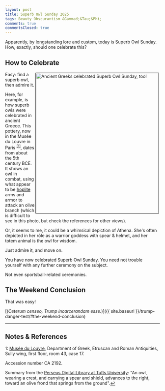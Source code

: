 ```yaml
---
layout: post
title: Superb Owl Sunday 2025
tags: Beauty Obscurantism &Gammad;&Tau;&Phi;
comments: true
commentsClosed: true
---
```


Apparently, by longstanding lore and custom, today is Superb Owl Sunday.  How, exactly,
should one celebrate this?  


## How to Celebrate  

<a href="{{ site.baseurl }}/images/2025-02-09-superb-owl-sunday-greek.jpg"><img src="{{ site.baseurl }}/images/2025-02-09-superb-owl-sunday-greek-thumb.jpg" width="400" height="456" alt="Ancient Greeks celebrated Superb Owl Sunday, too!" title="Ancient Greeks celebrated Superb Owl Sunday, too!" style="float: right; margin: 3px 3px 3px 3px; border: 1px solid #000000;"></a>
Easy: find a superb owl, then admire it.  

Here, for example, is how superb owls were celebrated in ancient Greece.  This pottery,
now in the Mus&eacute;e du Louvre in Paris <sup id="fn1a">[[1]](#fn1)</sup>, dates from
about the 5th century BCE.  It shows an owl in combat, using what appear to be
[hoplite](https://en.wikipedia.org/wiki/Hoplite) arms and armor to attack an olive branch
(which is difficult to see in this photo, but check the references for other views).  

Or, it seems to me, it could be a whimsical depiction of Athena.  She's often depicted
in her r&ocirc;le as a warrior goddess with spear &amp; helmet, and her totem animal is
the owl for wisdom.  

Just admire it, and move on.  

You have now celebrated Superb Owl Sunday.  You need not trouble yourself with any further
ceremony on the subject.  

Not even sportsball-related ceremonies.  


## The Weekend Conclusion  

That was easy!  

[(_Ceterum censeo, Trump incarcerandam esse._)]({{ site.baseurl }}/trump-danger-test/#the-weekend-conclusion)  

---

## Notes &amp; References  

<!--

<sup id="fn1a">[[1]](#fn1)</sup>

<a id="fn1">1</a>: ***, ["***"](***), *** DOI: [***](***). [↩](#fn1a)  

<a href="{{ site.baseurl }}/images/***">
  <img src="{{ site.baseurl }}/images/***" width="400" height="***" alt="***" title="***" style="float: right; margin: 3px 3px 3px 3px; border: 1px solid #000000;">
</a>

<a href="***">
  <img src="{{ site.baseurl }}/images/***" width="550" height="***" alt="***" title="***" style="margin: 3px 3px 3px 3px; border: 1px solid #000000;">
</a>

<iframe width="400" height="224" src="***" allow="accelerometer; encrypted-media; gyroscope; picture-in-picture" allowfullscreen style="float: right; margin: 3px 3px 3px 3px; border: 1px solid #000000;"></iframe>
-->
 
<a id="fn1">1</a>: [Mus&eacute;e du Louvre](https://en.wikipedia.org/wiki/Louvre), Department of Greek, Etruscan and Roman Antiquities, Sully wing, first floor, room 43, case 17.  

Accession number CA 2192.  

Summary from the [Perseus Digital Library at Tufts University](https://www.perseus.tufts.edu/hopper/): "An owl, wearing a crest, and carrying a spear and shield, advances to the right, toward an olive frond that springs from the ground".[↩](#fn1a)  

